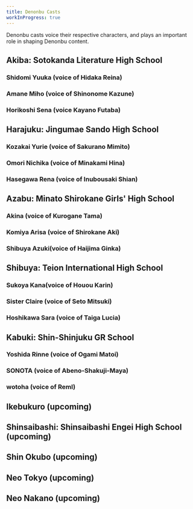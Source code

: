 ```yaml
---
title: Denonbu Casts
workInProgress: true
---
```

Denonbu casts voice their respective characters, and plays an important role in shaping Denonbu content.


## Akiba: Sotokanda Literature High School

### Shidomi Yuuka (voice of Hidaka Reina)

### Amane Miho (voice of Shinonome Kazune)

### Horikoshi Sena (voice Kayano Futaba)

## Harajuku: Jingumae Sando High School

### Kozakai Yurie (voice of Sakurano Mimito)

### Omori Nichika (voice of Minakami Hina)

### Hasegawa Rena (voice of Inubousaki Shian)

## Azabu: Minato Shirokane Girls' High School

### Akina (voice of Kurogane Tama)

### Komiya Arisa (voice of Shirokane Aki)

### Shibuya Azuki(voice of Haijima Ginka)

## Shibuya: Teion International High School

### Sukoya Kana(voice of Houou Karin)

### Sister Claire (voice of Seto Mitsuki)

### Hoshikawa Sara (voice of Taiga Lucia)

## Kabuki: Shin-Shinjuku GR School

### Yoshida Rinne (voice of Ogami Matoi)

### SONOTA (voice of Abeno-Shakuji-Maya)

### wotoha (voice of Reml)

## Ikebukuro (upcoming)

## Shinsaibashi: Shinsaibashi Engei High School (upcoming)

## Shin Okubo (upcoming)

## Neo Tokyo (upcoming)

## Neo Nakano (upcoming)
